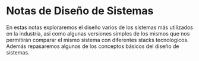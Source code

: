 # Notas de Diseño de Sistemas




En estas notas exploraremos el diseño varios de los sistemas más utilizados en la industria, asi como algunas versiones simples de los mismos que nos permitirán comparar el mismo sistema con diferentes stacks tecnologicos. Además repasaremos algunos de los conceptos básicos del diseño de sistemas.



